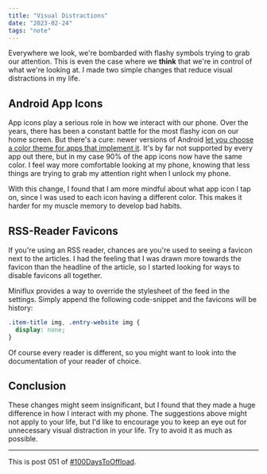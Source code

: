 ```yaml
---
title: "Visual Distractions"
date: "2023-02-24"
tags: "note"
---
```


Everywhere we look, we're bombarded with flashy symbols trying to grab our attention. This is even the case where we **think** that we're in control of what we're looking at. I made two simple changes that reduce visual distractions in my life.

## Android App Icons

App icons play a serious role in how we interact with our phone. Over the years, there has been a constant battle for the most flashy icon on our home screen. But there's a cure: newer versions of Android [let you choose a color theme for apps that implement it](https://www.lifewire.com/change-color-of-apps-on-android-phones-5213663). It's by far not supported by every app out there, but in my case 90% of the app icons now have the same color. I feel way more comfortable looking at my phone, knowing that less things are trying to grab my attention right when I unlock my phone.

With this change, I found that I am more mindful about what app icon I tap on, since I was used to each icon having a different color. This makes it harder for my muscle memory to develop bad habits.

## RSS-Reader Favicons

If you're using an RSS reader, chances are you're used to seeing a favicon next to the articles. I had the feeling that I was drawn more towards the favicon than the headline of the article, so I started looking for ways to disable favicons all together.

Miniflux provides a way to override the stylesheet of the feed in the settings. Simply append the following code-snippet and the favicons will be history:

```css
.item-title img, .entry-website img {
  display: none;
}
```

Of course every reader is different, so you might want to look into the documentation of your reader of choice.

## Conclusion

These changes might seem insignificant, but I found that they made a huge difference in how I interact with my phone. The suggestions above might not apply to your life, but I'd like to encourage you to keep an eye out for unnecessary visual distraction in your life. Try to avoid it as much as possible.

---

This is post 051 of [#100DaysToOffload](https://100daystooffload.com/).
